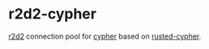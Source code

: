 # r2d2-cypher

[r2d2](https://github.com/sfackler/r2d2) connection pool for
[cypher](https://en.wikipedia.org/wiki/Cypher_Query_Language) based on
[rusted-cypher](https://github.com/livioribeiro/rusted-cypher).
